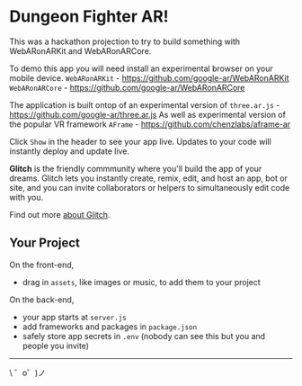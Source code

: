 Dungeon Fighter AR!
=========================

This was a hackathon projection to try to build something with WebARonARKit and WebARonARCore.

To demo this app you will need install an experimental browser on your mobile device.
`WebARonARKit` - https://github.com/google-ar/WebARonARKit
`WebARonARCore` - https://github.com/google-ar/WebARonARCore

The application is built ontop of an experimental version of `three.ar.js` - https://github.com/google-ar/three.ar.js
As well as experimental version of the popular VR framework `AFrame` - https://github.com/chenzlabs/aframe-ar


Click `Show` in the header to see your app live. Updates to your code will instantly deploy and update live.

**Glitch** is the friendly commmunity where you'll build the app of your dreams. Glitch lets you instantly create, remix, edit, and host an app, bot or site, and you can invite collaborators or helpers to simultaneously edit code with you.

Find out more [about Glitch](https://glitch.com/about).


Your Project
------------

On the front-end,
- drag in `assets`, like images or music, to add them to your project

On the back-end,
- your app starts at `server.js`
- add frameworks and packages in `package.json`
- safely store app secrets in `.env` (nobody can see this but you and people you invite)


-------------------

\ ゜o゜)ノ

